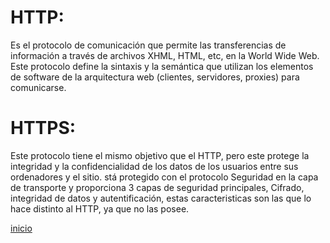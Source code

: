 # HTTP:
Es el protocolo de comunicación que permite las transferencias de información a través de archivos XHML, HTML, etc, en la World Wide Web. Este protocolo define la sintaxis y la semántica que utilizan los elementos de software de la arquitectura web (clientes, servidores, proxies) para comunicarse.
     
# HTTPS:     
Este protocolo tiene el mismo objetivo que el HTTP, pero este protege la integridad y la confidencialidad de los datos de los usuarios entre sus ordenadores y el sitio.  stá protegido con el protocolo Seguridad en la capa de transporte y proporciona 3 capas de seguridad principales, Cifrado, integridad de datos y autentificación, estas caracteristicas son las que lo hace distinto al HTTP, ya que no las posee.

[inicio](../README.md)
